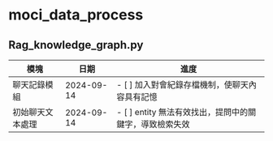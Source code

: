 # moci_data_process

## Rag_knowledge_graph.py
| 模塊  | 日期 |      進度     |
| ------------- | ------------- | -------------|
| 聊天記錄模組  | 2024-09-14  | - [ ] 加入對會紀錄存檔機制，使聊天內容具有記憶  |
| 初始聊天文本處理  | 2024-09-14  | - [ ] entity 無法有效找出，提問中的關鍵字，導致檢索失效  |
